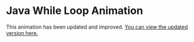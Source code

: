 # Java While Loop Animation

This animation has been updated and improved. [You can view the updated version here.](../2021.09.05%20-%20Java%20While%20Loop%20v2/2021.09.05%20-%20Java%20While%20Loop%20v2.gif)
